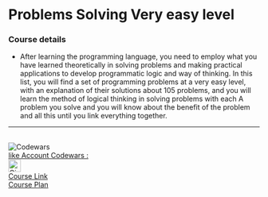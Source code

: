 # Problems Solving Very easy level
### Course details

-  After learning the programming language, you need to employ what you have learned theoretically in solving problems and making practical applications to develop programmatic logic and way of thinking. In this list, you will find a set of programming problems at a very easy level, with an explanation of their solutions about 105 problems, and you will learn the method of logical thinking in solving problems with each A problem you solve and you will know about the benefit of the problem and all this until you link everything together.
-------------------------------
<br>![Codewars](https://github.r2v.ch/codewars?user=islam-abdel-halem&top_languages=true)
<br/>
<a href="https://www.codewars.com/users/islam-abdel-halem" target="blank">like Account Codewars : <br/><img src="https://github.com/islam-abdel-halem/fundamentals-of-programming-with-c--/assets/102685868/4bf94355-ee04-429b-b01d-27972be840fe" alt="Girl in a jacket" height="25"/></a>
<br>[Course Link](https://www.youtube.com/watch?v=YwiXDtIJ9Vo&list=PLDoPjvoNmBAyX4CCOP--TR36SfD5g7gru)
<br>[Course Plan](https://elzero.org/problems-solving-level-one/)




